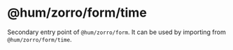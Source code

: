 # @hum/zorro/form/time

Secondary entry point of `@hum/zorro/form`. It can be used by importing from `@hum/zorro/form/time`.
